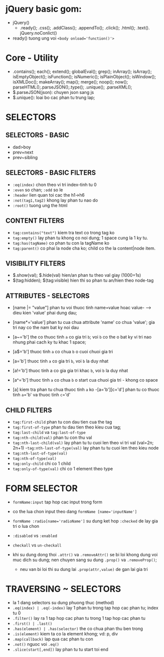 # jQuery basic gom:

- jQuery()
  - .ready(); .css(); .addClass(); .appendTo(); .click(); .html(); .text(). jQuery.noConlict()
- ready() tuong ung voi `<body onload='function()'>`

# Core - Utility

- .contains(); each(); extend(); globalEval(); grep(); inArray(); isArray(); isEmptyObject(); isFunction(); isNumeric(); isPlainObject(); isWindow(); isXMLDoc(); makeArray(); map(); merge(); noop(); now(); parseHTML();.parseJSON();.type(); .unique(); .parseXML();
- $.parseJSON(json): chuyen json sang js
- $.unique(): loai bo cac phan tu trung lap;

# SELECTORS

## SELECTORS - BASIC

- dad>boy
- prev+next
- prev~sibling

## SELECTORS - BASIC FILTERS

- `:eq(index)` chon theo vi tri index-tinh tu 0
- `:even` so chan; `:odd` so le
- `:header` lien quan toi cac the h1->h6
- `:not(tag1,tag2)` khong lay phan tu nao do
- `:root()` tuong ung the html

## CONTENT FILTERS

- `tag:contains("text")` kiem tra text co trong tag ko
- `tag:empty()` lay phan tu khong co noi dung; 1 space cung la 1 ky tu.
- `tag:has(tagName)` co phan tu con la tagName ko
- `tag:parent()` co phai la node cha ko; child co the la content|node item.

## VISIBILITY FILTERS

- $.show(val); $.hide(val) hien/an phan tu theo val giay (1000=1s)
- $(tag:hidden); $(tag:visible) hien thi so phan tu an/hien theo node-tag

## ATTRIBUTES - SELECTORS

- [name |= "value"] phan tu voi thuoc tinh name=value hoac value- --> dieu kien 'value' phai dung dau;

- [name*='value'] phan tu cua chua attribute 'name' co chua 'value'; gia tri nay co the nam bat ky noi dau
- [a~='b'] the co thuoc tinh `a` co gia tri `b`; voi `b` co the o bat ky vi tri nao nhung phai cach ky tu khac 1 space;
- [a$='b'] thuoc tinh `a` co chua `b` o cuoi chuoi gia tri
- [a='b'] thuoc tinh `a` co gia tri `b`, voi `b` la duy nhat
- [a!='b'] thuoc tinh a co gia gia tri khac `b`, voi `b` la duy nhat
- [a^='b'] thuoc tinh `a` co chua `b` o start cua chuoi gia tri - khong co space
- [a] kiem tra phan tu chua thuoc tinh `a` ko -[a='b'][c='d'] phan tu co thuoc tinh `a`='b' va thuoc tinh `c`='d'

## CHILD FILTERS

- `tag:first-child` phan tu con dau tien cua the tag
- `tag:first-of-type` phan tu dau tien theo kieu cua tag;
- `tag:last-child` va `tag:last-of-type`
- `tag:nth-child(val)` phan tu con thu val
- `tag:nth-last-child(val)` lay phan tu tu cuoi len theo vi tri val (val=2n; 2n+1) -`tag:nth-last-of-type(val)` lay phan tu tu cuoi len theo kieu node
- `tag:nth-last-of-type(val)`
- `tag:nth-of-type(val)`
- `tag:only-child` chi co 1 child
- `tag:only-of-type(val)` chi co 1 element theo type

# FORM SELECTOR

- `formName:input` tap hop cac input trong form

- co the lua chon input theo dang `formName [name='inputName']`
- `formName :radio[name='radioName']` su dung ket hop `:checked` de lay gia tri o lua chon
- `:disabled` vs `:enabled`
- `checkall` vs `un-checkall`
- khi su dung dong thoi `.attr()` va `.removeAttr()` se bi loi khong dung voi muc dich su dung; nen chuyen sang su dung `.prop()` va `.removeProp()`;
  - neu van bi loi thi su dung lai `.prop(attr,value)` de gan lai gia tri

# TRAVERSING ~ SELECTORS

- la 1 dang selectors su dung phuong thuc (method)
- `.eq(index) | .eq(-index)` lay 1 phan tu trong tap hop cac phan tu; index tu 0
- `.filter()` lay ra 1 tap hop cac phan tu trong 1 tap hop cac phan tu
- `.first() | .last()`
- `.has(element) | .has(selector)` the co chua phan thu ben trong
- `.is(element)` kiem ta co la element khong; vd: p, div
- `.map(callback)` lap qua cac phan tu con
- `.not()` nguoc voi `.eq()`
- `.slice(start[,end])` lay phan tu tu start toi end
